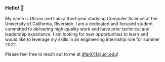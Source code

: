 ### Hello! 👋

My name is Dhruvi and I am a third-year studying Computer Science at the University of California, Riverside. I am a dedicated and focused student committed to delivering high-quality work and have prior technical and leadership experience. I am looking for new opportunities to learn and would like to leverage my skills in an engineering internship role for summer 2022.

Please feel free to reach out to me at dfari011@ucr.edu!


<!--
**DhruviF/DhruviF** is a ✨ _special_ ✨ repository because its `README.md` (this file) appears on your GitHub profile.

Here are some ideas to get you started:

- 🔭 I’m currently working on ...
- 🌱 I’m currently learning ...
- 👯 I’m looking to collaborate on ...
- 🤔 I’m looking for help with ...
- 💬 Ask me about ...
- 📫 How to reach me: ...
- 😄 Pronouns: ...
- ⚡ Fun fact: ...
-->
